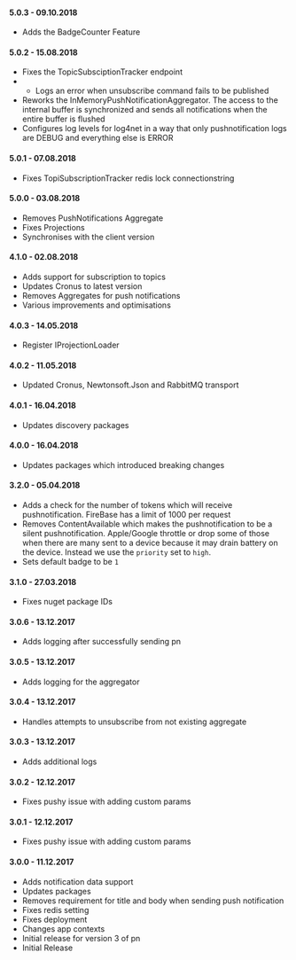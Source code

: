 #### 5.0.3 - 09.10.2018
* Adds the BadgeCounter Feature 

#### 5.0.2 - 15.08.2018
* Fixes the TopicSubsciptionTracker endpoint
* * Logs an error when unsubscribe command fails to be published
* Reworks the InMemoryPushNotificationAggregator. The access to the internal buffer is synchronized and sends all notifications when the entire buffer is flushed
* Configures log levels for log4net in a way that only pushnotification logs are DEBUG and everything else is ERROR

#### 5.0.1 - 07.08.2018
* Fixes TopiSubscriptionTracker redis lock connectionstring

#### 5.0.0 - 03.08.2018
* Removes PushNotifications Aggregate
* Fixes Projections
* Synchronises with the client version

#### 4.1.0 - 02.08.2018
* Adds support for subscription to topics
* Updates Cronus to latest version
* Removes Aggregates for push notifications
* Various improvements and optimisations

#### 4.0.3 - 14.05.2018
* Register IProjectionLoader

#### 4.0.2 - 11.05.2018
* Updated Cronus, Newtonsoft.Json and RabbitMQ transport

#### 4.0.1 - 16.04.2018
* Updates discovery packages

#### 4.0.0 - 16.04.2018
* Updates packages which introduced breaking changes

#### 3.2.0 - 05.04.2018
* Adds a check for the number of tokens which will receive pushnotification. FireBase has a limit of 1000 per request
* Removes ContentAvailable which makes the pushnotification to be a silent pushnotification. Apple/Google throttle or drop some of those when there are many sent to a device because it may drain battery on the device. Instead we use the `priority` set to `high`.
* Sets default badge to be `1`

#### 3.1.0 - 27.03.2018
* Fixes nuget package IDs

#### 3.0.6 - 13.12.2017
* Adds logging after successfully sending pn

#### 3.0.5 - 13.12.2017
* Adds logging for the aggregator

#### 3.0.4 - 13.12.2017
* Handles attempts to unsubscribe from not existing aggregate

#### 3.0.3 - 13.12.2017
* Adds additional logs

#### 3.0.2 - 12.12.2017
* Fixes pushy issue with adding custom params

#### 3.0.1 - 12.12.2017
* Fixes pushy issue with adding custom params

#### 3.0.0 - 11.12.2017
* Adds notification data support
* Updates packages
* Removes requirement for title and body when sending push notification
* Fixes redis setting
* Fixes deployment
* Changes app contexts
* Initial release for version 3 of pn
* Initial Release
